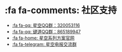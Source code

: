 # :fa fa-comments: 社区支持

* [:fa fa-qq: 星空QQ群：320053116][星空QQ群]
* [:fa fa-qq: 键道QQ群：865189947][键道QQ群]
* [:fa fa-home: 星空系列方案官网][星空官网]
* [:fa fa-telegram: 星空电报交流群][星空电报群]



[小小网盘]: http://yongim.ys168.com/ "小小输入法网盘"
[小小论坛]:http://yong.dgod.net/ "小小输入法论坛"
[小小项目]: https://github.com/dgod/yong "小小输入法项目页"
[小小星空网盘]: http://xxxk.ys168.com/ "小小星空网盘"

[星空QQ群]: https://jq.qq.com/?_wv=1027&k=5tVcZlL "星空QQ群"
[键道QQ群]: https://jq.qq.com/?_wv=1027&k=WxhhXU6u "键道QQ群"

[星空官网]: https://xkinput.github.io/ "星空系列方案官网"

[小小星空项目]: https://github.com/xkinput/xxxk "小小星空项目"
[星空电报群]: https://t.me/xkinput "星空电报群"

